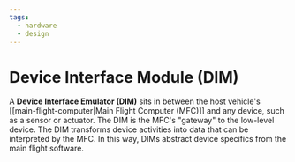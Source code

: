 ```yaml
---
tags:
  - hardware
  - design
---
```

# Device Interface Module (DIM)

A **Device Interface Emulator (DIM)** sits in between the host vehicle's [[main-flight-computer|Main Flight Computer (MFC)]] and any device, such as a sensor or actuator. The DIM is the MFC's "gateway" to the low-level device. The DIM transforms device activities into data that can be interpreted by the MFC. In this way, DIMs abstract device specifics from the main flight software.